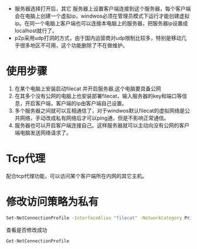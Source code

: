 
- 服务器选择打开后，其它 服务器上设置客户端连接到这个服务器，每个客户端会在电脑上创建一个虚拟ip，windwos必须在管理员模式下运行才能创建虚拟ip。在同一个电脑上客户端也可以连接本电脑上的服务器，把服务器ip设置成localhost就行了。
- p2p采用udp打洞的方式，由于国内运营商对udp限制比较多，特别是移动几乎很多地区不可用，这个功能删除了不在做维护。

# 使用步骤
1. 在某个电脑上安装启动filecat 并开启服务器,这个电脑要具备公网
2. 在其多个没有公网的电脑上也安装部署filecat，输入服务器的key和端口等信息，开启客户端，客户端的ip由客户端自己设置。
3. 多个服务器之间就可以互相通信了，对于windwos默认filecat的虚拟网络是公共网络，手动改成私有网络后才可以ping通，但是不影响正常通信。
4. 服务器也可以开启客户端连接自己。这样服务器就可以主动向没有公网的客户端电脑发送网络请求了。

# Tcp代理
配合tcp代理功能，可以访问某个客户端所在内网的其它主机。

# 修改访问策略为私有
```bash
Set-NetConnectionProfile -InterfaceAlias "filecat" -NetworkCategory Private
```
查看是否修改成功
```bash
Get-NetConnectionProfile
```